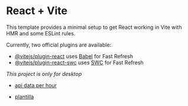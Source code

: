 # React + Vite

This template provides a minimal setup to get React working in Vite with HMR and some ESLint rules.

Currently, two official plugins are available:

- [@vitejs/plugin-react](https://github.com/vitejs/vite-plugin-react/blob/main/packages/plugin-react/README.md) uses [Babel](https://babeljs.io/) for Fast Refresh
- [@vitejs/plugin-react-swc](https://github.com/vitejs/vite-plugin-react-swc) uses [SWC](https://swc.rs/) for Fast Refresh

_This project is only for desktop_

- [api data per hour](https://docs.tomorrow.io/reference/weather-recent-history)

- [plantilla](https://app.uizard.io/templates/Ewg08vdL3KCPwevXrX3B/fullscreen)
